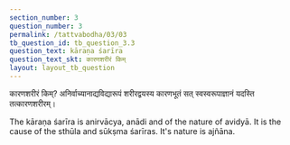 ```yaml
---
section_number: 3
question_number: 3
permalink: /tattvabodha/03/03
tb_question_id: tb_question_3.3
question_text: kāraṇa śarīra
question_text_skt: कारणशरीरं किम्
layout: layout_tb_question
---
```


<!-- skt-start -->

कारणशरीरं किम्? अनिर्वाच्यानाद्यविद्यारूपं शरीरद्वयस्य कारणभूतं सत् स्वस्वरूपाज्ञानं यदस्ति तत्कारणशरीरम्।

<!-- skt-end -->

<!-- eng-start -->

The kāraṇa śarīra is anirvācya, anādi and of the nature of avidyā. 
It is the cause of the sthūla and sūkṣma śarīras. It's nature is ajñāna. 
<!-- eng-end -->
